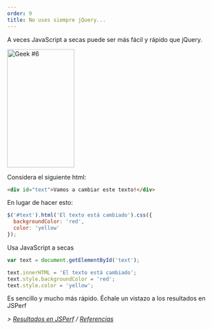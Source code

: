 ```yaml
---
order: 9
title: No uses siempre jQuery...
---
```


A veces JavaScript a secas puede ser más fácil y rápido que jQuery.

<div class="img-right">
  <img id="geek-6" class="icos-geek" src="http://browserdiet.com/img/6.png" alt="Geek #6" width="156" height="275" />
</div>

Considera el siguiente html:

```html
<div id="text">Vamos a cambiar este texto!</div>
```

En lugar de hacer esto:

```js
$('#text').html('El texto está cambiado').css({
  backgroundColor: 'red',
  color: 'yellow'
});
```

Usa JavaScript a secas

```js
var text = document.getElementById('text');

text.innerHTML = 'El texto está cambiado';
text.style.backgroundColor = 'red';
text.style.color = 'yellow';
```

Es sencillo y mucho más rápido. Échale un vistazo a los resultados en JSPerf

*> [Resultados en JSPerf](http://jsperf.com/jquery-vs-javascript-performance-text) / [Referencias](https://github.com/zenorocha/browser-diet/wiki/References#dont-use-jquery)*
